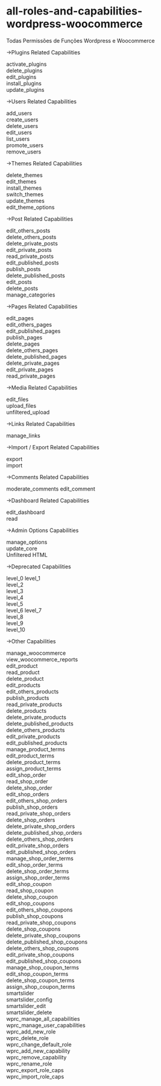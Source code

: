 # all-roles-and-capabilities-wordpress-woocommerce

Todas Permissões de Funções Wordpress e Woocommerce


->Plugins Related Capabilities

activate_plugins	
delete_plugins			
edit_plugins		
install_plugins			
update_plugins
				
->Users Related Capabilities

add_users				
create_users			
delete_users				
edit_users				
list_users				
promote_users				
remove_users
					
->Themes Related Capabilities

delete_themes				
edit_themes				
install_themes				
switch_themes				
update_themes				
edit_theme_options
					
->Post Related Capabilities

edit_others_posts		
delete_others_posts			
delete_private_posts		
edit_private_posts			
read_private_posts			
edit_published_posts			
publish_posts			
delete_published_posts			
edit_posts			
delete_posts			
manage_categories

->Pages Related Capabilities

edit_pages			
edit_others_pages			
edit_published_pages			
publish_pages				
delete_pages			
delete_others_pages		
delete_published_pages			
delete_private_pages		
edit_private_pages			
read_private_pages
					
->Media Related Capabilities

edit_files		
upload_files		
unfiltered_upload

->Links Related Capabilities

manage_links
					
->Import / Export Related Capabilities

export	
import
					
->Comments Related Capabilities

moderate_comments
edit_comment
					
->Dashboard Related Capabilities

edit_dashboard	
read
			
->Admin Options Capabilities

manage_options		
update_core			
Unfiltered HTML
					
->Deprecated Capabilities

level_0	
level_1		
level_2				
level_3				
level_4				
level_5		
level_6
level_7					
level_8					
level_9					
level_10
					
->Other Capabilities

manage_woocommerce					
view_woocommerce_reports					
edit_product				
read_product				
delete_product				
edit_products				
edit_others_products				
publish_products				
read_private_products				
delete_products					
delete_private_products					
delete_published_products					
delete_others_products					
edit_private_products				
edit_published_products					
manage_product_terms					
edit_product_terms					
delete_product_terms					
assign_product_terms					
edit_shop_order					
read_shop_order					
delete_shop_order					
edit_shop_orders					
edit_others_shop_orders					
publish_shop_orders					
read_private_shop_orders					
delete_shop_orders					
delete_private_shop_orders					
delete_published_shop_orders					
delete_others_shop_orders					
edit_private_shop_orders					
edit_published_shop_orders					
manage_shop_order_terms					
edit_shop_order_terms					
delete_shop_order_terms					
assign_shop_order_terms					
edit_shop_coupon					
read_shop_coupon					
delete_shop_coupon				
edit_shop_coupons				
edit_others_shop_coupons					
publish_shop_coupons					
read_private_shop_coupons					
delete_shop_coupons					
delete_private_shop_coupons					
delete_published_shop_coupons					
delete_others_shop_coupons					
edit_private_shop_coupons					
edit_published_shop_coupons					
manage_shop_coupon_terms					
edit_shop_coupon_terms					
delete_shop_coupon_terms				
assign_shop_coupon_terms					
smartslider					
smartslider_config					
smartslider_edit					
smartslider_delete					
wprc_manage_all_capabilities					
wprc_manage_user_capabilities					
wprc_add_new_role					
wprc_delete_role					
wprc_change_default_role				
wprc_add_new_capability				
wprc_remove_capability				
wprc_rename_role				
wprc_export_role_caps				
wprc_import_role_caps
